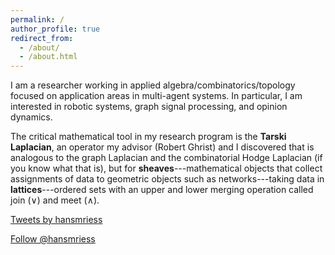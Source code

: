 ```yaml
---
permalink: /
author_profile: true
redirect_from: 
  - /about/
  - /about.html
---
```


I am a researcher working in applied algebra/combinatorics/topology focused on application areas in multi-agent systems. In particular, I am interested in robotic systems, graph signal processing, and opinion dynamics.

The critical mathematical tool in my research program is the **Tarski Laplacian**, an operator my advisor (Robert Ghrist) and I discovered that is analogous to the graph Laplacian and the combinatorial Hodge Laplacian (if you know what that is), but for **sheaves**---mathematical objects that collect assignments of data to geometric objects such as networks---taking data in **lattices**---ordered sets with an upper and lower merging operation called join  ($\vee$) and meet ($\wedge$).

<a class="twitter-timeline" data-width="600" data-height="1000" data-dnt="true" data-theme="light" href="https://twitter.com/hansmriess?ref_src=twsrc%5Etfw">Tweets by hansmriess</a> <script async src="https://platform.twitter.com/widgets.js" charset="utf-8" ></script>

<a href="https://twitter.com/hansmriess?ref_src=twsrc%5Etfw" class="twitter-follow-button" data-show-count="false">Follow @hansmriess</a><script async src="https://platform.twitter.com/widgets.js" charset="utf-8"></script>